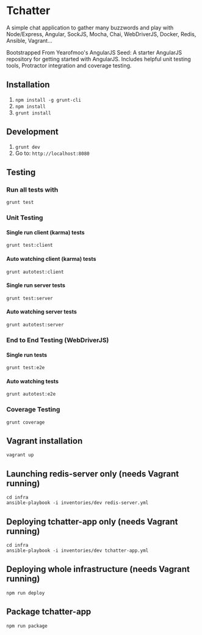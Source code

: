 # Tchatter

A simple chat application to gather many buzzwords and play with Node/Express, Angular, SockJS, Mocha, Chai, WebDriverJS, Docker, Redis, Ansible, Vagrant...

Bootstrapped From Yearofmoo's AngularJS Seed: A starter AngularJS repository for getting started with AngularJS. Includes helpful unit testing tools, Protractor integration and coverage testing.

## Installation

1. `npm install -g grunt-cli`
2. `npm install`
3. `grunt install`

## Development

1. `grunt dev`
2. Go to: `http://localhost:8080`

## Testing

### Run all tests with
`grunt test` 

### Unit Testing

#### Single run client (karma) tests
`grunt test:client`

#### Auto watching client (karma) tests
`grunt autotest:client`

#### Single run server tests
`grunt test:server`

#### Auto watching server tests
`grunt autotest:server`

### End to End Testing (WebDriverJS)

#### Single run tests
`grunt test:e2e` 

#### Auto watching tests
`grunt autotest:e2e`

### Coverage Testing

`grunt coverage`

## Vagrant installation
`vagrant up`

## Launching redis-server only (needs Vagrant running)
```
cd infra
ansible-playbook -i inventories/dev redis-server.yml
```

## Deploying tchatter-app only (needs Vagrant running)
```
cd infra
ansible-playbook -i inventories/dev tchatter-app.yml
```

## Deploying whole infrastructure (needs Vagrant running)
```
npm run deploy
```

## Package tchatter-app
```
npm run package
```